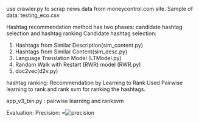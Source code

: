use crawler.py to scrap news data from moneycontrol.com site.
Sample of data: testing_eco.csv

Hashtag recommendation method has two phases: candidate hashtag selection and hashtag ranking
Candidate hashtag selection: 
1. Hashtags from Similar Description(sim_content.py)
2. Hashtags from Similar Content(sim_desc.py)
3. Language Translation Model (LTModel.py)
4. Random Walk with Restart (RWR) model (RWR.py)
5. doc2vec(d2v.py)

hashtag ranking: Recommendation by Learning to Rank
Used Pairwise learning to rank and rank svm for ranking the hashtags.

app_v3_bin.py : pairwise learning and ranksvm

Evaluation:
Precision: =![precision](https://github.com/sunilpankaj/HashtagRecommendation/blob/master/precision.jpg)











